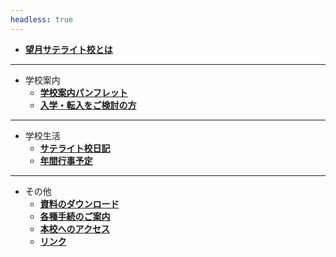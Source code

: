 ```yaml
---
headless: true
---
```


- [**望月サテライト校とは**]({{}})
---
- 学校案内
    - [**学校案内パンフレット**]({{}})
    - [**入学・転入をご検討の方**]({{}})
---
- 学校生活
    - [**サテライト校日記**]({{}})
    - [**年間行事予定**]({{}})

---
- その他
    - [**資料のダウンロード**]({{}})
    - [**各種手続のご案内**]({{}})
    - [**本校へのアクセス**]({{}})
    - [**リンク**]({{}})
